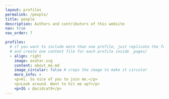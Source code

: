 ```yaml
---
layout: profiles
permalink: /people/
title: people
description: Authors and contributors of this website
nav: true
nav_order: 7

profiles:
  # if you want to include more than one profile, just replicate the following block
  # and create one content file for each profile inside _pages/
  - align: right
    image: avatar.svg
    content: about_me.md
    image_circular: false # crops the image to make it circular
    more_info: >
    <p>Hi. So nice of you to join me.</p>
    <p>Look around. Want to hit me up?</p>
    <p>IG : @acidcat9</p>
---
```

